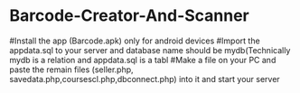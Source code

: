 # Barcode-Creator-And-Scanner
#Install the app (Barcode.apk) only for android devices
#Import the appdata.sql to your server and database name should be mydb(Technically mydb is a relation and appdata.sql is a tabl
#Make a file on your PC and paste the remain files (seller.php, savedata.php,coursescl.php,dbconnect.php) into it and start your server

